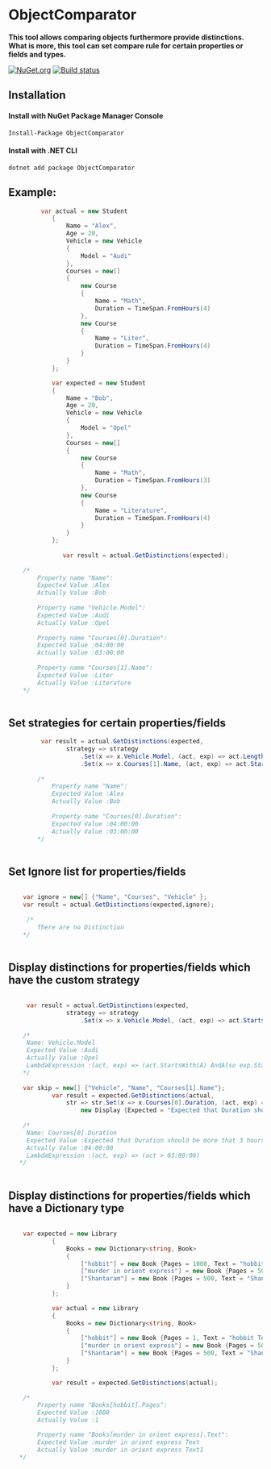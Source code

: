 # ObjectComparator

**This tool allows comparing objects furthermore provide distinctions. What is more, this tool can set compare rule for certain properties or fields and types.**

[![NuGet.org](https://img.shields.io/nuget/v/VF.OptionType.svg?style=flat-square&label=NuGet.org)](https://www.nuget.org/packages/VF.OptionType/)
[![Build status](https://ci.appveyor.com/api/projects/status/1i6lq6mft1jy94vx/branch/master?svg=true)](https://ci.appveyor.com/project/valeraf23/objectcomparator/branch/master)
## Installation

#### Install with NuGet Package Manager Console
```
Install-Package ObjectComparator
```
#### Install with .NET CLI
```
dotnet add package ObjectComparator
```

## Example:

```csharp
         var actual = new Student
            {
                Name = "Alex",
                Age = 20,
                Vehicle = new Vehicle
                {
                    Model = "Audi"
                },
                Courses = new[]
                {
                    new Course
                    {
                        Name = "Math",
                        Duration = TimeSpan.FromHours(4)
                    },
                    new Course
                    {
                        Name = "Liter",
                        Duration = TimeSpan.FromHours(4)
                    }
                }
            };

            var expected = new Student
            {
                Name = "Bob",
                Age = 20,
                Vehicle = new Vehicle
                {
                    Model = "Opel"
                },
                Courses = new[]
                {
                    new Course
                    {
                        Name = "Math",
                        Duration = TimeSpan.FromHours(3)
                    },
                    new Course
                    {
                        Name = "Literature",
                        Duration = TimeSpan.FromHours(4)
                    }
                }
            };
                
               var result = actual.GetDistinctions(expected); 
	       
	/*   
	    Property name "Name":
	    Expected Value :Alex
	    Actually Value :Bob
    
	    Property name "Vehicle.Model":
	    Expected Value :Audi
	    Actually Value :Opel
    
	    Property name "Courses[0].Duration":
	    Expected Value :04:00:00
	    Actually Value :03:00:00
    
	    Property name "Courses[1].Name":
	    Expected Value :Liter
	    Actually Value :Literature 
	*/
	    
```
   ## Set strategies for certain properties/fields
   
```csharp
         var result = actual.GetDistinctions(expected,
                strategy => strategy
                    .Set(x => x.Vehicle.Model, (act, exp) => act.Length == exp.Length)
                    .Set(x => x.Courses[1].Name, (act, exp) => act.StartsWith('L') && exp.StartsWith('L')));  
		    
        /* 
            Property name "Name":
            Expected Value :Alex
            Actually Value :Bob
            
            Property name "Courses[0].Duration":
            Expected Value :04:00:00
            Actually Value :03:00:00
        */
    
  ```

## Set Ignore list for properties/fields

```csharp

    var ignore = new[] {"Name", "Courses", "Vehicle" };
    var result = actual.GetDistinctions(expected,ignore);
   
     /*
     	There are no Distinction
    */
    
```

## Display distinctions for properties/fields which have the custom strategy

```csharp

     var result = actual.GetDistinctions(expected,
                strategy => strategy
                    .Set(x => x.Vehicle.Model, (act, exp) => act.StartsWith('A') && exp.StartsWith('A')), "Name", "Courses");
		    
    /*
 	 Name: Vehicle.Model
	 Expected Value :Audi
	 Actually Value :Opel
 	 LambdaExpression :(act, exp) => (act.StartsWith(A) AndAlso exp.StartsWith(A))
    */
    
    var skip = new[] {"Vehicle", "Name", "Courses[1].Name"};
            var result = expected.GetDistinctions(actual,
                str => str.Set(x => x.Courses[0].Duration, (act, exp) => act > TimeSpan.FromHours(3),
                    new Display {Expected = "Expected that Duration should be more that 3 hours"}), skip);
		    
    /*	    
	 Name: Courses[0].Duration
	 Expected Value :Expected that Duration should be more that 3 hours
	 Actually Value :04:00:00
	 LambdaExpression :(act, exp) => (act > 03:00:00)
   */
  
```

## Display distinctions for properties/fields which have a Dictionary type

```csharp

    var expected = new Library
            {
                Books = new Dictionary<string, Book>
                {
                    ["hobbit"] = new Book {Pages = 1000, Text = "hobbit Text"},
                    ["murder in orient express"] = new Book {Pages = 500, Text = "murder in orient express Text"},
                    ["Shantaram"] = new Book {Pages = 500, Text = "Shantaram Text"}
                }
            };

            var actual = new Library
            {
                Books = new Dictionary<string, Book>
                {
                    ["hobbit"] = new Book {Pages = 1, Text = "hobbit Text"},
                    ["murder in orient express"] = new Book {Pages = 500, Text = "murder in orient express Text1"},
                    ["Shantaram"] = new Book {Pages = 500, Text = "Shantaram Text"}
                }
            };

            var result = expected.GetDistinctions(actual);
	    
    /*
        Property name "Books[hobbit].Pages":
        Expected Value :1000
        Actually Value :1

        Property name "Books[murder in orient express].Text":
        Expected Value :murder in orient express Text
        Actually Value :murder in orient express Text1
   */
  
```
